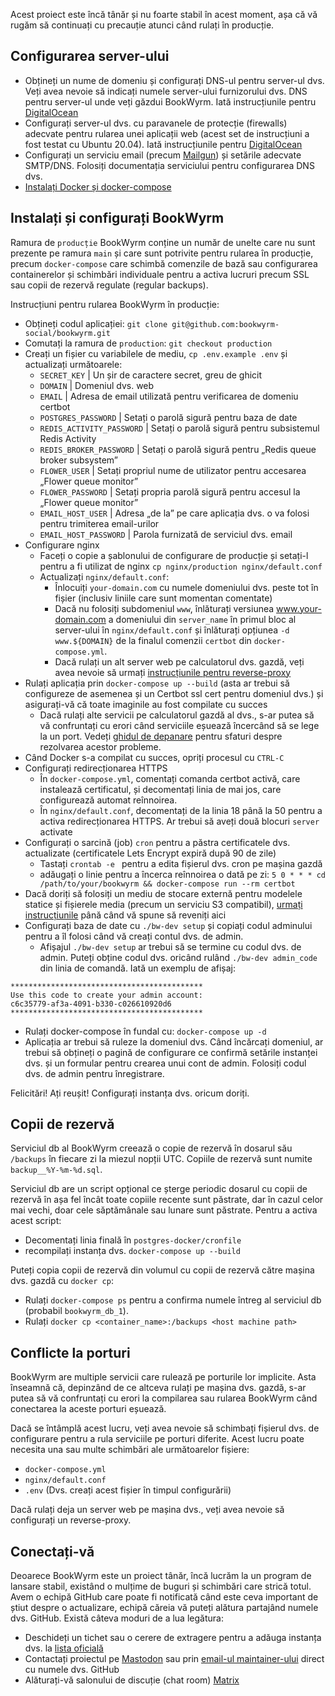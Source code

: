 Acest proiect este încă tânăr și nu foarte stabil în acest moment, așa că vă rugăm să continuați cu precauție atunci când rulați în producție.

## Configurarea server-ului
- Obțineți un nume de domeniu și configurați DNS-ul pentru server-ul dvs. Veți avea nevoie să indicați numele server-ului furnizorului dvs. DNS pentru server-ul unde veți găzdui BookWyrm. Iată instrucțiunile pentru [DigitalOcean](https://www.digitalocean.com/community/tutorials/how-to-point-to-digitalocean-nameservers-from-common-domain-registrars)
- Configurați server-ul dvs. cu paravanele de protecție (firewalls) adecvate pentru rularea unei aplicații web (acest set de instrucțiuni a fost testat cu Ubuntu 20.04). Iată instrucțiunile pentru [DigitalOcean](https://www.digitalocean.com/community/tutorials/initial-server-setup-with-ubuntu-20-04)
- Configurați un serviciu email (precum [Mailgun](https://documentation.mailgun.com/en/latest/quickstart.html)) și setările adecvate SMTP/DNS. Folosiți documentația serviciului pentru configurarea DNS dvs.
- [Instalați Docker și docker-compose](https://docs.docker.com/compose/install/)

## Instalați și configurați BookWyrm

Ramura de `producție` BookWyrm conține un număr de unelte care nu sunt prezente pe ramura `main` și care sunt potrivite pentru rularea în producție, precum `docker-compose` care schimbă comenzile de bază sau configurarea containerelor și schimbări individuale pentru a activa lucruri precum SSL sau copii de rezervă regulate (regular backups).

Instrucțiuni pentru rularea BookWyrm în producție:

- Obțineți codul aplicației: `git clone git@github.com:bookwyrm-social/bookwyrm.git`
- Comutați la ramura de `production`: `git checkout production`
- Creați un fișier cu variabilele de mediu, `cp .env.example .env` și actualizați următoarele:
    - `SECRET_KEY` | Un șir de caractere secret, greu de ghicit
    - `DOMAIN` | Domeniul dvs. web
    - `EMAIL` | Adresa de email utilizată pentru verificarea de domeniu certbot
    - `POSTGRES_PASSWORD` | Setați o parolă sigură pentru baza de date
    - `REDIS_ACTIVITY_PASSWORD` | Setați o parolă sigură pentru subsistemul Redis Activity
    - `REDIS_BROKER_PASSWORD` | Setați o parolă sigură pentru „Redis queue broker subsystem”
    - `FLOWER_USER` | Setați propriul nume de utilizator pentru accesarea „Flower queue monitor”
    - `FLOWER_PASSWORD` | Setați propria parolă sigură pentru accesul la „Flower queue monitor”
    - `EMAIL_HOST_USER` | Adresa „de la” pe care aplicația dvs. o va folosi pentru trimiterea email-urilor
    - `EMAIL_HOST_PASSWORD` | Parola furnizată de serviciul dvs. email
- Configurare nginx
    - Faceți o copie a șablonului de configurare de producție și setați-l pentru a fi utilizat de nginx `cp nginx/production nginx/default.conf`
    - Actualizați `nginx/default.conf`:
        - Înlocuiți `your-domain.com` cu numele domeniului dvs. peste tot în fișier (inclusiv liniile care sunt momentan comentate)
        - Dacă nu folosiți subdomeniul `www`, înlăturați versiunea www.your-domain.com a domeniului din `server_name` în primul bloc al server-ului în `nginx/default.conf` și înlăturați opțiunea `-d www.${DOMAIN}` de la finalul comenzii `certbot` din `docker-compose.yml`.
        - Dacă rulați un alt server web pe calculatorul dvs. gazdă, veți avea nevoie să urmați [instrucțiunile pentru reverse-proxy](/using-a-reverse-proxy.html)
- Rulați aplicația prin `docker-compose up --build` (asta ar trebui să configureze de asemenea și un Certbot ssl cert pentru domeniul dvs.) și asigurați-vă că toate imaginile au fost compilate cu succes
    - Dacă rulați alte servicii pe calculatorul gazdă al dvs., s-ar putea să vă confruntați cu erori când serviciile eșuează încercând să se lege la un port. Vedeți [ghidul de depanare](#port_conflicts) pentru sfaturi despre rezolvarea acestor probleme.
- Când Docker s-a compilat cu succes, opriți procesul cu `CTRL-C`
- Configurați redirecționarea HTTPS
    - În `docker-compose.yml`, comentați comanda certbot activă, care instalează certificatul, și decomentați linia de mai jos, care configurează automat reînnoirea.
    - În `nginx/default.conf`, decomentați de la linia 18 până la 50 pentru a activa redirecționarea HTTPS. Ar trebui să aveți două blocuri `server` activate
- Configurați o sarcină (job) `cron` pentru a păstra certificatele dvs. actualizate (certificatele Lets Encrypt expiră după 90 de zile)
    - Tastați `crontab -e ` pentru a edita fișierul dvs. cron pe mașina gazdă
    - adăugați o linie pentru a încerca reînnoirea o dată pe zi: `5 0 * * * cd /path/to/your/bookwyrm && docker-compose run --rm certbot`
- Dacă doriți să folosiți un mediu de stocare externă pentru modelele statice și fișierele media (precum un serviciu S3 compatibil), [urmați instrucțiunile](/external-storage.html) până când vă spune să reveniți aici
- Configurați baza de date cu `./bw-dev setup` și copiați codul adminului pentru a îl folosi când vă creați contul dvs. de admin.
    - Afișajul `./bw-dev setup` ar trebui să se termine cu codul dvs. de admin. Puteți obține codul dvs. oricând rulând `./bw-dev admin_code` din linia de comandă. Iată un exemplu de afișaj:

``` { .sh }
*******************************************
Use this code to create your admin account:
c6c35779-af3a-4091-b330-c026610920d6
*******************************************
```

- Rulați docker-compose în fundal cu: `docker-compose up -d`
- Aplicația ar trebui să ruleze la domeniul dvs. Când încărcați domeniul, ar trebui să obțineți o pagină de configurare ce confirmă setările instanței dvs. și un formular pentru crearea unui cont de admin. Folosiți codul dvs. de admin pentru înregistrare.

Felicitări! Ați reușit! Configurați instanța dvs. oricum doriți.


## Copii de rezervă

Serviciul db al BookWyrm creează o copie de rezervă în dosarul său `/backups` în fiecare zi la miezul nopții UTC. Copiile de rezervă sunt numite `backup__%Y-%m-%d.sql`.

Serviciul db are un script opțional ce șterge periodic dosarul cu copii de rezervă în așa fel încât toate copiile recente sunt păstrate, dar în cazul celor mai vechi, doar cele săptămânale sau lunare sunt păstrate. Pentru a activa acest script:

- Decomentați linia finală în `postgres-docker/cronfile`
- recompilați instanța dvs. `docker-compose up --build`

Puteți copia copii de rezervă din volumul cu copii de rezervă către mașina dvs. gazdă cu `docker cp`:

- Rulați `docker-compose ps` pentru a confirma numele întreg al serviciul db (probabil `bookwyrm_db_1`).
- Rulați `docker cp <container_name>:/backups <host machine path>`

## Conflicte la porturi

BookWyrm are multiple servicii care rulează pe porturile lor implicite. Asta înseamnă că, depinzând de ce altceva rulați pe mașina dvs. gazdă, s-ar putea să vă confruntați cu erori la compilarea sau rularea BookWyrm când conectarea la aceste porturi eșuează.

Dacă se întâmplă acest lucru, veți avea nevoie să schimbați fișierul dvs. de configurare pentru a rula serviciile pe porturi diferite. Acest lucru poate necesita una sau multe schimbări ale următoarelor fișiere:

- `docker-compose.yml`
- `nginx/default.conf`
- `.env` (Dvs. creați acest fișier în timpul configurării)

Dacă rulați deja un server web pe mașina dvs., veți avea nevoie să configurați un reverse-proxy.

## Conectați-vă

Deoarece BookWyrm este un proiect tânăr, încă lucrăm la un program de lansare stabil, existând o mulțime de buguri și schimbări care strică totul. Avem o echipă GitHub care poate fi notificată când este ceva important de știut despre o actualizare, echipă căreia vă puteți alătura partajând numele dvs. GitHub. Există câteva moduri de a lua legătura:

 - Deschideți un tichet sau o cerere de extragere pentru a adăuga instanța dvs. la [lista oficială](https://github.com/bookwyrm-social/documentation/blob/main/content/using_bookwyrm/instances.md)
 - Contactați proiectul pe [Mastodon](https://tech.lgbt/@bookwyrm) sau prin [email-ul maintainer-ului](mailto:mousereeve@riseup.net) direct cu numele dvs. GitHub
 - Alăturați-vă salonului de discuție (chat room) [Matrix](https://matrix.to/#/#bookwyrm:matrix.org)

